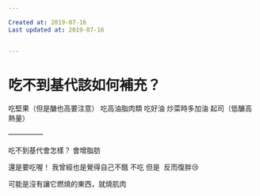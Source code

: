 ```yaml
---

Created at: 2019-07-16
Last updated at: 2019-07-16


---
```


# 吃不到基代該如何補充？


吃堅果（但是醣也高要注意）
吃高油脂肉類
吃好油
炒菜時多加油
起司（低醣高熱量）

—————

吃不到基代會怎樣？
會增脂肪

還是要吃喔！
我曾經也是覺得自己不餓 不吃
但是  反而復胖😢

可能是沒有讓它燃燒的東西，就燒肌肉

